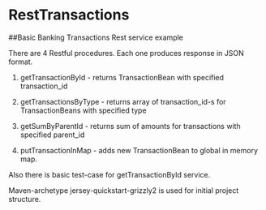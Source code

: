 # RestTransactions
##Basic Banking Transactions Rest service example

There are 4 Restful procedures. Each one produces response in JSON format.

1) getTransactionById - returns TransactionBean with specified transaction_id

2) getTransactionsByType - returns array of transaction_id-s for TransactionBeans with specified type

3) getSumByParentId - returns sum of amounts for transactions with specified parent_id

4) putTransactionInMap - adds new TransactionBean to global in memory map.

Also there is basic test-case for getTransactionById service.

Maven-archetype jersey-quickstart-grizzly2 is used for initial project structure.


